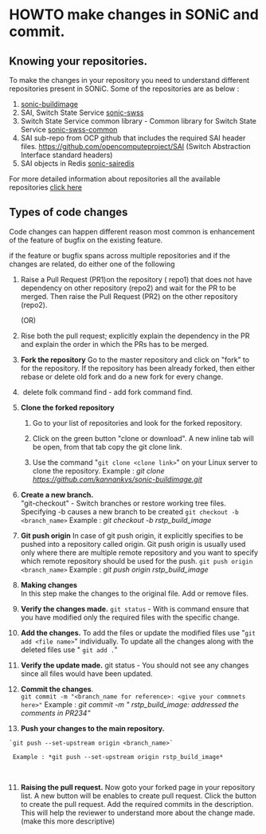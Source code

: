 # HOWTO make changes in SONiC and commit.  



## Knowing your repositories. 

To make the changes in your repository you need to understand different repositories present in SONiC. Some of the repositories are as below :

1. [sonic-buildimage](https://github.com/Azure/sonic-buildimage)
2. SAI, Switch State Service [sonic-swss](https://github.com/Azure/sonic-swss)
3. Switch State Service common library - Common library for Switch State Service [sonic-swss-common](https://github.com/Azure/sonic-swss-common)
4. SAI sub-repo from OCP github that includes the required SAI header files. https://github.com/opencomputeproject/SAI (Switch Abstraction Interface standard headers)
5. SAI objects in Redis [sonic-sairedis](https://github.com/Azure/sonic-sairedis)

For more detailed information about repositories all the available repositories [click here](https://github.com/Azure/SONiC/blob/master/sourcecode.md)

## Types of code changes 

Code changes can happen different reason most common is enhancement of the feature of bugfix on the existing feature. 



if the feature or bugfix spans across multiple repositories and if the changes are related, do either one of the following 

1. Raise a Pull Request (PR1)on the repository ( repo1) that does not have dependency  on other repository (repo2) and wait for the PR to be merged. Then raise the  Pull Request (PR2) on the other repository (repo2). 

   (OR)

2.  Rise both the pull request; explicitly explain the dependency in the PR and explain the order in which the PRs has to be merged. 

1. **Fork the repository** 
    Go to the master repository and click on "fork" to for the repository. If the repository has been already forked, then either rebase or delete old fork and do a new fork for every change.  

  1. ​	delete folk command find - add fork command find. 

  

2. **Clone the forked repository**

   1. Go to your list of repositories and look for the forked repository. 

   2. Click on the green button "clone or download". A new inline tab will be open, from that tab copy the git clone link. 

   3. Use the command "`git clone <clone link>`" on your Linux server to clone the repository. 
       Example : *git clone https://github.com/kannankvs/sonic-buildimage.git*

     

3. **Create a new branch.**   
   "git-checkout" - Switch branches or restore working tree files. Specifying -b causes a new branch to be created 
   `git checkout -b <branch_name>`
   Example : *git checkout -b rstp_build_image*

   

4. **Git push origin** 
    In case of git push origin, it explicitly specifies to be pushed into a repository called origin. Git push origin is usually used only where there are multiple remote repository and you want to specify which remote repository should be used for the push.
     `git push origin <branch_name>`
    Example : *git push origin rstp_build_image*	

    

5. **Making changes**	
   In this step make the changes to the original file. Add or remove files. 

   

6. **Verify the changes made.** 
   `git status`  - With is command ensure that you have modified only the required files with the specific change. 

   

7. **Add the changes.**
   To add the files or update the modified files use "`git add <file name>`" individually. 
   To update all the changes along with the deleted files use " `git add .`"

   

8. **Verify the update made.** 
   git status  - You should not see any changes since all files would have been updated. 

   

9. **Commit the changes**.   
   `git commit -m "<branch_name for reference>: <give your commnets here>"` 
   Example :  *git commit -m " rstp_build_image: addressed the comments in PR234"*

   

 10. **Push your changes to the main repository.**

    `git push --set-upstream origin <branch_name>`
    
     Example : *git push --set-upstream origin rstp_build_image*


​    

 11. **Raising the pull request.** 
     Now goto your forked page in your repository list. A new button will be enables to create pull request. Click the button to create the pull request. Add the required commits in the description. This will help the reviewer to understand more about the change made.  (make this more descriptive)

     
     
